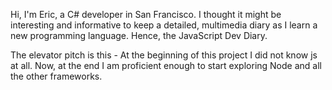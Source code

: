   Hi, I'm Eric, a C# developer in San Francisco. I thought it might be interesting and informative to keep a detailed, multimedia diary as I learn a new programming language. Hence, the JavaScript Dev Diary. 

  The elevator pitch is this - At the beginning of this project I did not know js at all. Now, at the end I am proficient enough to start exploring Node and all the other frameworks. 